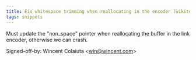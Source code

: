 ```yaml
---
title: Fix whitespace trimming when reallocating in the encoder (wikitext, 0b85588)
tags: snippets
---
```


Must update the "non_space" pointer when reallocating the buffer in the link encoder, otherwise we can crash.

Signed-off-by: Wincent Colaiuta &lt;win@wincent.com&gt;
